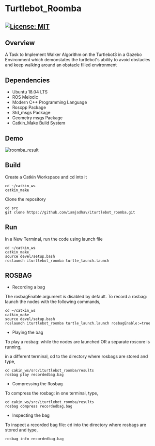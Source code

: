 # Turtlebot_Roomba
[![License: MIT](https://img.shields.io/badge/License-MIT-green.svg)](https://opensource.org/licenses/MIT)
-----

## Overview

 A Task to Implement Walker Algorithm on the Turtlebot3 in a Gazebo Environment which demonstates 
 the turtlebot's ability to avoid obstacles and keep walking around an obstacle filled environment

## Dependencies

* Ubuntu 18.04 LTS
* ROS Melodic
* Modern C++ Programming Language
* Roscpp Package
* Std_msgs Package
* Geometry msgs Package
* Catkin_Make Build System

## Demo

![roomba_result](https://user-images.githubusercontent.com/35925489/143825011-1dd7190a-1850-4aad-b8ab-b7df4a3ec290.gif)

## Build

Create a Catkin Workspace and cd into it

```
cd ~/catkin_ws
catkin_make
```

Clone the repository 

```
cd src
git clone https://github.com/iamjadhav/iturtlebot_roomba.git
```

## Run

In a New Terminal, run the code using launch file

```
cd ~/catkin_ws
catkin_make
source devel/setup.bash
roslaunch iturtlebot_roomba turtle_launch.launch
```

## ROSBAG 

- Recording a bag

The rosbagEnable argument is disabled by default. To record a rosbag: launch the nodes with the following commands,

```
cd ~/catkin_ws
catkin_make
source devel/setup.bash
roslaunch iturtlebot_roomba turtle_launch.launch rosbagEnable:=true
```

- Playing the bag

To play a rosbag: while the nodes are launched OR a separate roscore is running,

in a different terminal, cd to the directory where rosbags are stored and type,

```
cd cakin_ws/src/iturtlebot_roomba/results
rosbag play recordedbag.bag
```

- Compressing the Rosbag

To compress the rosbag: in one terminal, type,

```
cd cakin_ws/src/iturtlebot_roomba/results
rosbag compress recordedbag.bag
```


- Inspecting the bag 

To inspect a recorded bag file: cd into the directory where rosbags are stored and type,

```
rosbag info recordedbag.bag
```

